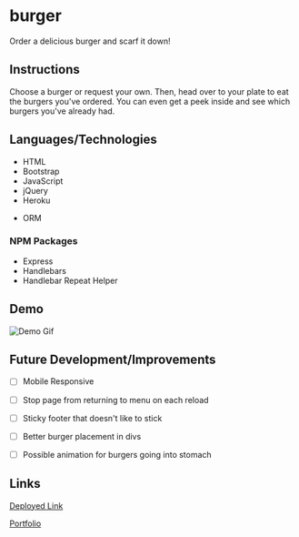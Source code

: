 # burger
Order a delicious burger and scarf it down!

## Instructions
Choose a burger or request your own. Then, head over to your plate to eat the burgers you've ordered. You can even get a peek inside and see which burgers you've already had.

## Languages/Technologies 
* HTML
* Bootstrap
* JavaScript
* jQuery
* Heroku
- ORM

### NPM Packages
* Express
* Handlebars
* Handlebar Repeat Helper

## Demo

![Demo Gif]()

## Future Development/Improvements
- [ ] Mobile Responsive
- [ ] Stop page from returning to menu on each reload
- [ ] Sticky footer that doesn't like to stick
- [ ] Better burger placement in divs
- [ ] Possible animation for burgers going into stomach


## Links
[Deployed Link]()

[Portfolio](https://lmboyle.github.io/)